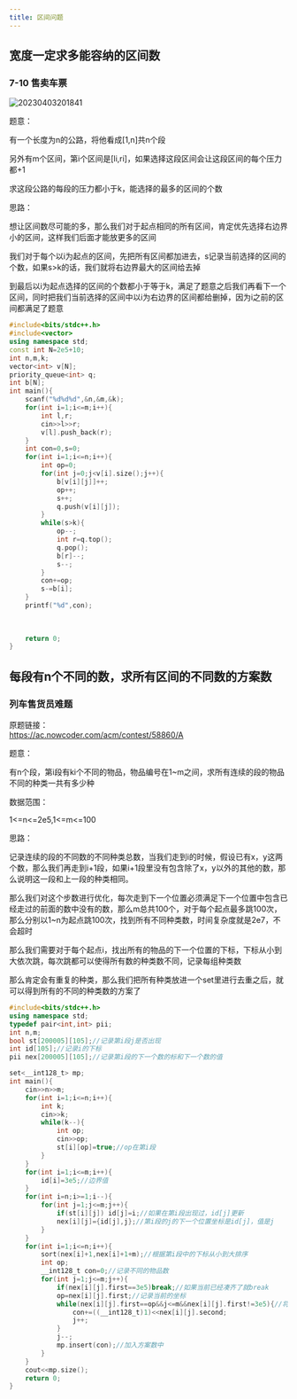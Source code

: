 ```yaml
---
title: 区间问题
---
```


## 宽度一定求多能容纳的区间数



### 7-10 售卖车票

![20230403201841](https://cr-demo-blog-1308117710.cos.ap-nanjing.myqcloud.com/demo/20230403201841.png)

题意：  

有一个长度为n的公路，将他看成[1,n]共n个段  

另外有m个区间，第i个区间是[li,ri]，如果选择这段区间会让这段区间的每个压力都+1  

求这段公路的每段的压力都小于k，能选择的最多的区间的个数  

思路：  

想让区间数尽可能的多，那么我们对于起点相同的所有区间，肯定优先选择右边界小的区间，这样我们后面才能放更多的区间  

我们对于每个以i为起点的区间，先把所有区间都加进去，s记录当前选择的区间的个数，如果s>k的话，我们就将右边界最大的区间给去掉  

到最后以i为起点选择的区间的个数都小于等于k，满足了题意之后我们再看下一个区间，同时把我们当前选择的区间中以i为右边界的区间都给删掉，因为i之前的区间都满足了题意  

```cpp
#include<bits/stdc++.h>
#include<vector>
using namespace std;
const int N=2e5+10;
int n,m,k;
vector<int> v[N];
priority_queue<int> q;
int b[N];
int main(){
	scanf("%d%d%d",&n,&m,&k);
	for(int i=1;i<=m;i++){
		int l,r;
		cin>>l>>r;
		v[l].push_back(r);
	}
	int con=0,s=0;
	for(int i=1;i<=n;i++){
		int op=0;
		for(int j=0;j<v[i].size();j++){
			b[v[i][j]]++;
			op++;
			s++;
			q.push(v[i][j]);
		}
		while(s>k){
			op--;
			int r=q.top();
			q.pop();
			b[r]--;
			s--;
		}
		con+=op;
		s-=b[i];
	}
	printf("%d",con);
	
	
	
	return 0;
}

```



## 每段有n个不同的数，求所有区间的不同数的方案数  

### 列车售货员难题

原题链接：  
https://ac.nowcoder.com/acm/contest/58860/A  

题意：  

有n个段，第i段有ki个不同的物品，物品编号在1~m之间，求所有连续的段的物品不同的种类一共有多少种  

数据范围：  

1<=n<=2e5,1<=m<=100  

思路：  

记录连续的段的不同数的不同种类总数，当我们走到i的时候，假设已有x，y这两个数，那么我们再走到i+1段，如果i+1段里没有包含除了x，y以外的其他的数，那么说明这一段和上一段的种类相同。  

那么我们对这个步数进行优化，每次走到下一个位置必须满足下一个位置中包含已经走过的前面的数中没有的数，那么m总共100个，对于每个起点最多跳100次，那么分别以1~n为起点跳100次，找到所有不同种类数，时间复杂度就是2e7，不会超时  

那么我们需要对于每个起点i，找出所有的物品的下一个位置的下标，下标从小到大依次跳，每次跳都可以使得所有数的种类数不同，记录每组种类数  

那么肯定会有重复的种类，那么我们把所有种类放进一个set里进行去重之后，就可以得到所有的不同的种类数的方案了  


```cpp
#include<bits/stdc++.h>
using namespace std;
typedef pair<int,int> pii;
int n,m;
bool st[200005][105];//记录第i段j是否出现
int id[105];//记录i的下标
pii nex[200005][105];//记录第i段的下一个数的标和下一个数的值

set<__int128_t> mp;
int main(){
	cin>>n>>m;
	for(int i=1;i<=n;i++){
		int k;
		cin>>k;
		while(k--){
			int op;
			cin>>op;
			st[i][op]=true;//op在第i段
		}
	}
	for(int i=1;i<=m;i++){
		id[i]=3e5;//边界值
	}
	for(int i=n;i>=1;i--){
		for(int j=1;j<=m;j++){
			if(st[i][j]) id[j]=i;//如果在第i段出现过，id[j]更新
			nex[i][j]={id[j],j};//第i段的j的下一个位置坐标是id[j]，值是j
		}
	}
	for(int i=1;i<=n;i++){
		sort(nex[i]+1,nex[i]+1+m);//根据第i段中的下标从小到大排序
		int op;
		__int128_t con=0;//记录不同的物品数
		for(int j=1;j<=m;j++){
			if(nex[i][j].first==3e5)break;//如果当前已经凑齐了就break
			op=nex[i][j].first;//记录当前的坐标
			while(nex[i][j].first==op&&j<=m&&nex[i][j].first!=3e5){//将当前的坐标里的数都加上
				con+=((__int128_t)1)<<nex[i][j].second;
				j++;
			}
			j--;
			mp.insert(con);//加入方案数中
		}
	}
	cout<<mp.size();
	return 0;
}

```

















